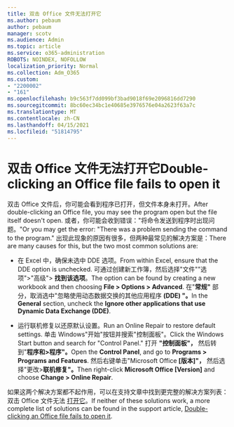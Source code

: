 ```yaml
---
title: 双击 Office 文件无法打开它
ms.author: pebaum
author: pebaum
manager: scotv
ms.audience: Admin
ms.topic: article
ms.service: o365-administration
ROBOTS: NOINDEX, NOFOLLOW
localization_priority: Normal
ms.collection: Adm_O365
ms.custom:
- "2200002"
- "161"
ms.openlocfilehash: b9c563f7dd099bf3bad9018f69e2096816dd7290
ms.sourcegitcommit: 8bc60ec34bc1e40685e3976576e04a2623f63a7c
ms.translationtype: MT
ms.contentlocale: zh-CN
ms.lasthandoff: 04/15/2021
ms.locfileid: "51814795"
---
```

# <a name="double-clicking-an-office-file-fails-to-open-it"></a><span data-ttu-id="5296c-102">双击 Office 文件无法打开它</span><span class="sxs-lookup"><span data-stu-id="5296c-102">Double-clicking an Office file fails to open it</span></span>

<span data-ttu-id="5296c-103">双击 Office 文件后，你可能会看到程序已打开，但文件本身未打开。</span><span class="sxs-lookup"><span data-stu-id="5296c-103">After double-clicking an Office file, you may see the program open but the file itself doesn't open.</span></span> <span data-ttu-id="5296c-104">或者，你可能会收到错误："将命令发送到程序时出现问题。"</span><span class="sxs-lookup"><span data-stu-id="5296c-104">Or you may get the error: "There was a problem sending the command to the program."</span></span> <span data-ttu-id="5296c-105">出现此现象的原因有很多，但两种最常见的解决方案是：</span><span class="sxs-lookup"><span data-stu-id="5296c-105">There are many causes for this, but the two most common solutions are:</span></span>

- <span data-ttu-id="5296c-106">在 Excel 中，确保未选中 DDE 选项。</span><span class="sxs-lookup"><span data-stu-id="5296c-106">From within Excel, ensure that the DDE option is unchecked.</span></span> <span data-ttu-id="5296c-107">可通过创建新工作簿，然后选择"文件""选项">"高级"> **找到该选项**。</span><span class="sxs-lookup"><span data-stu-id="5296c-107">The option can be found by creating a new workbook and then choosing **File > Options > Advanced**.</span></span> <span data-ttu-id="5296c-108">在"**常规"** 部分，取消选中"忽略使用动态数据交换的其他应用程序 **(DDE) "。**</span><span class="sxs-lookup"><span data-stu-id="5296c-108">In the **General** section, uncheck the **Ignore other applications that use Dynamic Data Exchange (DDE)**.</span></span>

- <span data-ttu-id="5296c-109">运行联机修复以还原默认设置。</span><span class="sxs-lookup"><span data-stu-id="5296c-109">Run an Online Repair to restore default settings.</span></span> <span data-ttu-id="5296c-110">单击 Windows"开始"按钮并搜索"控制面板"。</span><span class="sxs-lookup"><span data-stu-id="5296c-110">Click the Windows Start button and search for "Control Panel."</span></span> <span data-ttu-id="5296c-111">打开 **"控制面板"，** 然后转到"**程序和>程序"。**</span><span class="sxs-lookup"><span data-stu-id="5296c-111">Open the **Control Panel**, and go to **Programs > Programs and Features**.</span></span> <span data-ttu-id="5296c-112">然后右键单击"Microsoft Office **[版本]"，** 然后选择"更改>**联机修复"。**</span><span class="sxs-lookup"><span data-stu-id="5296c-112">Then right-click **Microsoft Office [Version]** and choose **Change > Online Repair**.</span></span>

<span data-ttu-id="5296c-113">如果这两个解决方案都不起作用，可以在支持文章中找到更完整的解决方案列表：双击 Office 文件无法 [打开它](https://support.office.com/article/Double-clicking-an-Office-file-fails-to-open-it-1e9c0ad9-34c8-4440-a42e-d30186b29ed6)。</span><span class="sxs-lookup"><span data-stu-id="5296c-113">If neither of these solutions work, a more complete list of solutions can be found in the support article, [Double-clicking an Office file fails to open it](https://support.office.com/article/Double-clicking-an-Office-file-fails-to-open-it-1e9c0ad9-34c8-4440-a42e-d30186b29ed6).</span></span>
